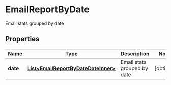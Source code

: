 

# EmailReportByDate

Email stats grouped by date

## Properties

| Name | Type | Description | Notes |
|------------ | ------------- | ------------- | -------------|
|**date** | [**List&lt;EmailReportByDateDateInner&gt;**](EmailReportByDateDateInner.md) | Email stats grouped by date |  [optional] |



